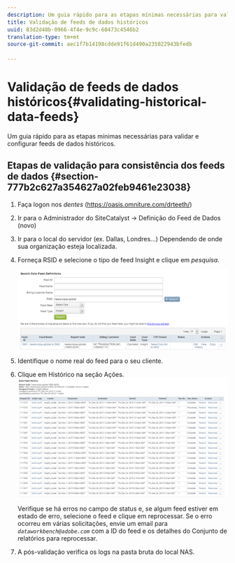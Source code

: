 ```yaml
---
description: Um guia rápido para as etapas mínimas necessárias para validar e configurar feeds de dados históricos.
title: Validação de feeds de dados históricos
uuid: 83d2d48b-0966-4f4e-9c9c-60473c4546b2
translation-type: tm+mt
source-git-commit: aec1f7b14198cdde91f61d490a235022943bfedb

---
```



# Validação de feeds de dados históricos{#validating-historical-data-feeds}

Um guia rápido para as etapas mínimas necessárias para validar e configurar feeds de dados históricos.

## Etapas de validação para consistência dos feeds de dados {#section-777b2c627a354627a02feb9461e23038}

1. Faça logon nos *dentes* (https://oasis.omniture.com/drteeth/)
1. Ir para o Administrador do SiteCatalyst -> Definição do Feed de Dados (novo)
1. Ir para o local do servidor (ex. Dallas, Londres...) Dependendo de onde sua organização esteja localizada.
1. Forneça RSID e selecione o tipo de feed Insight e clique em *pesquisa*.

   ![](assets/dwb_impl_historical.png)

1. Identifique o nome real do feed para o seu cliente.
1. Clique em Histórico na seção Ações. ![](assets/dwb_impl_historical1.png)

   Verifique se há erros no campo de status e, se algum feed estiver em estado de erro, selecione o feed e clique em reprocessar. Se o erro ocorreu em várias solicitações, envie um email para *`dataworkbench@adobe.com`* com a ID do feed e os detalhes do Conjunto de relatórios para reprocessar.

1. A pós-validação verifica os logs na pasta bruta do local NAS.

